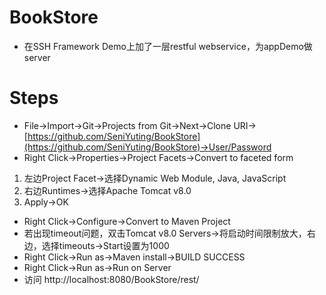 # BookStore
* 在SSH Framework Demo上加了一层restful webservice，为appDemo做server
# Steps
* File->Import->Git->Projects from Git->Next->Clone URI->[https://github.com/SeniYuting/BookStore](https://github.com/SeniYuting/BookStore)->User/Password
* Right Click->Properties->Project Facets->Convert to faceted form
1. 左边Project Facet->选择Dynamic Web Module, Java, JavaScript
2. 右边Runtimes->选择Apache Tomcat v8.0
3. Apply->OK
* Right Click->Configure->Convert to Maven Project
* 若出现timeout问题，双击Tomcat v8.0 Servers->将启动时间限制放大，右边，选择timeouts->Start设置为1000
* Right Click->Run as->Maven install->BUILD SUCCESS
* Right Click->Run as->Run on Server
* 访问  http://localhost:8080/BookStore/rest/
